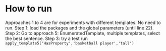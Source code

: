 # How to run
Approaches 1 to 4 are for experiments with different templates. No need to run. 
Step 1: load the packages and the global parameters (until line 22). 
Step 2: Go to approach 5: EnumeratedTemplate, multiple templates, select the best sentence. 
Step 3: try a test run `apply_template5('HasProperty','basketball player','tall')`

